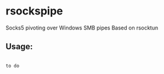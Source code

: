 rsockspipe
======

Socks5 pivoting over Windows SMB pipes
Based on rsocktun

Usage:
------
```

to do

```

